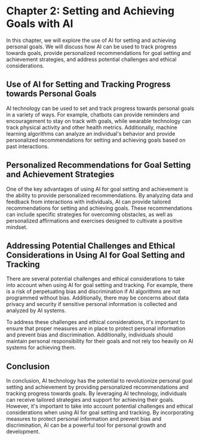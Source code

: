 Chapter 2: Setting and Achieving Goals with AI
==============================================

In this chapter, we will explore the use of AI for setting and achieving personal goals. We will discuss how AI can be used to track progress towards goals, provide personalized recommendations for goal setting and achievement strategies, and address potential challenges and ethical considerations.

Use of AI for Setting and Tracking Progress towards Personal Goals
------------------------------------------------------------------

AI technology can be used to set and track progress towards personal goals in a variety of ways. For example, chatbots can provide reminders and encouragement to stay on track with goals, while wearable technology can track physical activity and other health metrics. Additionally, machine learning algorithms can analyze an individual's behavior and provide personalized recommendations for setting and achieving goals based on past interactions.

Personalized Recommendations for Goal Setting and Achievement Strategies
------------------------------------------------------------------------

One of the key advantages of using AI for goal setting and achievement is the ability to provide personalized recommendations. By analyzing data and feedback from interactions with individuals, AI can provide tailored recommendations for setting and achieving goals. These recommendations can include specific strategies for overcoming obstacles, as well as personalized affirmations and exercises designed to cultivate a positive mindset.

Addressing Potential Challenges and Ethical Considerations in Using AI for Goal Setting and Tracking
----------------------------------------------------------------------------------------------------

There are several potential challenges and ethical considerations to take into account when using AI for goal setting and tracking. For example, there is a risk of perpetuating bias and discrimination if AI algorithms are not programmed without bias. Additionally, there may be concerns about data privacy and security if sensitive personal information is collected and analyzed by AI systems.

To address these challenges and ethical considerations, it's important to ensure that proper measures are in place to protect personal information and prevent bias and discrimination. Additionally, individuals should maintain personal responsibility for their goals and not rely too heavily on AI systems for achieving them.

Conclusion
----------

In conclusion, AI technology has the potential to revolutionize personal goal setting and achievement by providing personalized recommendations and tracking progress towards goals. By leveraging AI technology, individuals can receive tailored strategies and support for achieving their goals. However, it's important to take into account potential challenges and ethical considerations when using AI for goal setting and tracking. By incorporating measures to protect personal information and prevent bias and discrimination, AI can be a powerful tool for personal growth and development.
